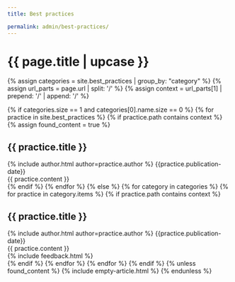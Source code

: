 ```yaml
---
title: Best practices

permalink: admin/best-practices/
---
```


<h1 class="primary">{{ page.title | upcase }}</h1>

{% assign categories = site.best_practices | group_by: "category" %}
{% assign url_parts = page.url | split: '/' %}
{% assign context = url_parts[1] | prepend: '/' | append: '/' %}

{% if categories.size == 1 and categories[0].name.size == 0 %}
{% for practice in site.best_practices %}
{% if practice.path contains context %}
{% assign found_content = true %}
<article>
<h1 id="{{ practice.title | slugify }}" class="secondary">{{ practice.title }}
</h1>
<div class="article-meta">
{% include author.html author=practice.author %}
<span class="date">{{practice.publication-date}}</span>
</div>
<div class="article-content">
{{ practice.content }}
</div>
</article>
{% endif %}
{% endfor %}
{% else %}
{% for category in categories %}
{% for practice in category.items %}
{% if practice.path contains context %}
<article>
<h1 id="{{ practice.title | slugify }}" class="secondary">{{ practice.title }}
</h1>
<div class="article-meta">
{% include author.html author=practice.author %}
<span class="date">{{practice.publication-date}}</span>
</div>
<div class="article-content">
{{ practice.content }}
</div>
{% include feedback.html %}
</article>
{% endif %}
{% endfor %}
{% endfor %}
{% endif %}
{% unless found_content %}
{% include empty-article.html %}
{% endunless %}
